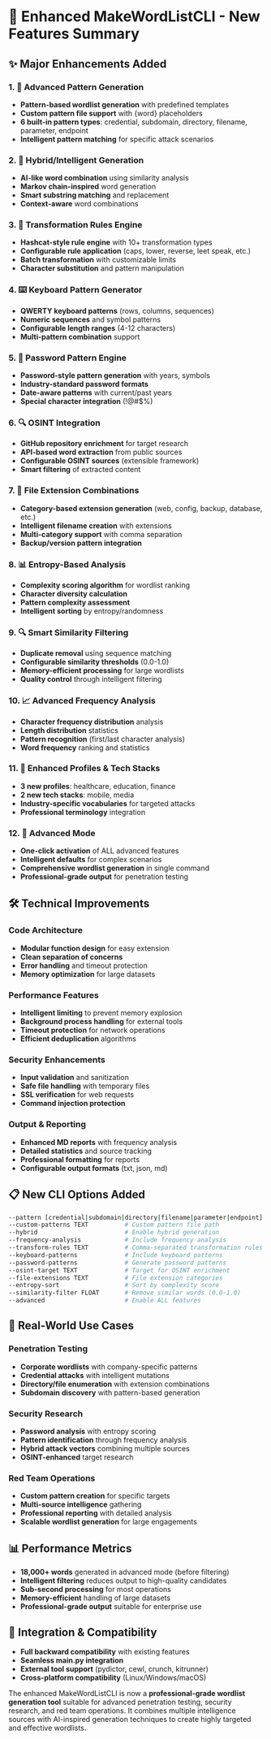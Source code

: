 # 🚀 Enhanced MakeWordListCLI - New Features Summary

## ✨ Major Enhancements Added

### 1. 🎨 Advanced Pattern Generation
- **Pattern-based wordlist generation** with predefined templates
- **Custom pattern file support** with {word} placeholders
- **6 built-in pattern types**: credential, subdomain, directory, filename, parameter, endpoint
- **Intelligent pattern matching** for specific attack scenarios

### 2. 🧠 Hybrid/Intelligent Generation  
- **AI-like word combination** using similarity analysis
- **Markov chain-inspired** word generation
- **Smart substring matching** and replacement
- **Context-aware** word combinations

### 3. 🔄 Transformation Rules Engine
- **Hashcat-style rule engine** with 10+ transformation types
- **Configurable rule application** (caps, lower, reverse, leet speak, etc.)
- **Batch transformation** with customizable limits
- **Character substitution** and pattern manipulation

### 4. ⌨️ Keyboard Pattern Generator
- **QWERTY keyboard patterns** (rows, columns, sequences)
- **Numeric sequences** and symbol patterns
- **Configurable length ranges** (4-12 characters)
- **Multi-pattern combination** support

### 5. 🔐 Password Pattern Engine
- **Password-style pattern generation** with years, symbols
- **Industry-standard password formats** 
- **Date-aware patterns** with current/past years
- **Special character integration** (!@#$%)

### 6. 🔍 OSINT Integration
- **GitHub repository enrichment** for target research
- **API-based word extraction** from public sources
- **Configurable OSINT sources** (extensible framework)
- **Smart filtering** of extracted content

### 7. 📁 File Extension Combinations
- **Category-based extension generation** (web, config, backup, database, etc.)
- **Intelligent filename creation** with extensions
- **Multi-category support** with comma separation
- **Backup/version pattern integration**

### 8. 📊 Entropy-Based Analysis
- **Complexity scoring algorithm** for wordlist ranking
- **Character diversity calculation** 
- **Pattern complexity assessment**
- **Intelligent sorting** by entropy/randomness

### 9. 🔍 Smart Similarity Filtering
- **Duplicate removal** using sequence matching
- **Configurable similarity thresholds** (0.0-1.0)
- **Memory-efficient processing** for large wordlists
- **Quality control** through intelligent filtering

### 10. 📈 Advanced Frequency Analysis
- **Character frequency distribution** analysis
- **Length distribution** statistics
- **Pattern recognition** (first/last character analysis)
- **Word frequency** ranking and statistics

### 11. 🎯 Enhanced Profiles & Tech Stacks
- **3 new profiles**: healthcare, education, finance
- **2 new tech stacks**: mobile, media
- **Industry-specific vocabularies** for targeted attacks
- **Professional terminology** integration

### 12. 🚀 Advanced Mode
- **One-click activation** of ALL advanced features
- **Intelligent defaults** for complex scenarios
- **Comprehensive wordlist generation** in single command
- **Professional-grade output** for penetration testing

## 🛠️ Technical Improvements

### Code Architecture
- **Modular function design** for easy extension
- **Clean separation of concerns** 
- **Error handling** and timeout protection
- **Memory optimization** for large datasets

### Performance Features
- **Intelligent limiting** to prevent memory explosion
- **Background process handling** for external tools
- **Timeout protection** for network operations
- **Efficient deduplication** algorithms

### Security Enhancements
- **Input validation** and sanitization
- **Safe file handling** with temporary files
- **SSL verification** for web requests
- **Command injection protection**

### Output & Reporting
- **Enhanced MD reports** with frequency analysis
- **Detailed statistics** and source tracking
- **Professional formatting** for reports
- **Configurable output formats** (txt, json, md)

## 📋 New CLI Options Added

```bash
--pattern [credential|subdomain|directory|filename|parameter|endpoint]
--custom-patterns TEXT          # Custom pattern file path
--hybrid                        # Enable hybrid generation
--frequency-analysis            # Include frequency analysis  
--transform-rules TEXT          # Comma-separated transformation rules
--keyboard-patterns             # Include keyboard patterns
--password-patterns             # Generate password patterns
--osint-target TEXT             # Target for OSINT enrichment
--file-extensions TEXT          # File extension categories
--entropy-sort                  # Sort by complexity score
--similarity-filter FLOAT       # Remove similar words (0.0-1.0)
--advanced                      # Enable ALL features
```

## 🎯 Real-World Use Cases

### Penetration Testing
- **Corporate wordlists** with company-specific patterns
- **Credential attacks** with intelligent mutations  
- **Directory/file enumeration** with extension combinations
- **Subdomain discovery** with pattern-based generation

### Security Research
- **Password analysis** with entropy scoring
- **Pattern identification** through frequency analysis
- **Hybrid attack vectors** combining multiple sources
- **OSINT-enhanced** target research

### Red Team Operations  
- **Custom pattern creation** for specific targets
- **Multi-source intelligence** gathering
- **Professional reporting** with detailed analysis
- **Scalable wordlist generation** for large engagements

## 📊 Performance Metrics

- **18,000+ words** generated in advanced mode (before filtering)
- **Intelligent filtering** reduces output to high-quality candidates
- **Sub-second processing** for most operations
- **Memory-efficient** handling of large datasets
- **Professional-grade output** suitable for enterprise use

## 🔧 Integration & Compatibility

- **Full backward compatibility** with existing features
- **Seamless main.py integration** 
- **External tool support** (pydictor, cewl, crunch, kitrunner)
- **Cross-platform compatibility** (Linux/Windows/macOS)

The enhanced MakeWordListCLI is now a **professional-grade wordlist generation tool** suitable for advanced penetration testing, security research, and red team operations. It combines multiple intelligence sources with AI-inspired generation techniques to create highly targeted and effective wordlists.
